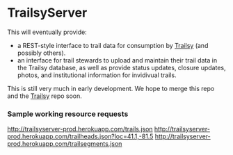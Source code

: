 # TrailsyServer

This will eventually provide:

 - a REST-style interface to trail data for consumption by [Trailsy](http://www.github.com/danavery/trailsy) (and possibly others). 
 - an interface for trail stewards to upload and maintain their trail data in the Trailsy database, as well as provide status updates, closure updates, photos, and institutional information for invidivual trails.

This is still very much in early development. We hope to merge this repo and the [Trailsy](http://www.github.com/danavery/trailsy) repo soon.

### Sample working resource requests
  http://trailsyserver-prod.herokuapp.com/trails.json
  http://trailsyserver-prod.herokuapp.com/trailheads.json?loc=41.1,-81.5 
  http://trailsyserver-prod.herokuapp.com/trailsegments.json
